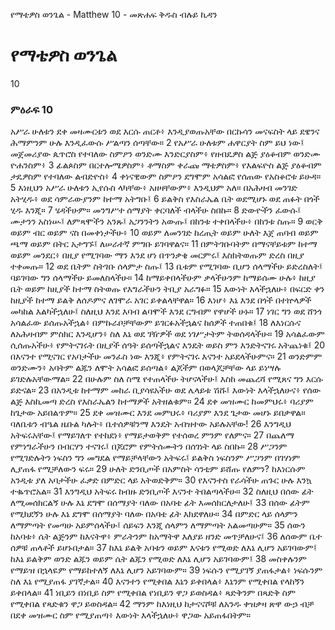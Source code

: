 ﻿
የማቴዎስ ወንጌል - Matthew 10 - መጽሐፍ ቅዱስ ብሉይ ኪዳን
# የማቴዎስ ወንጌል
10
### ምዕራፍ 10
 አሥራ ሁለቱን ደቀ መዛሙርቱን ወደ እርሱ ጠርቶ፥ እንዲያወጡአቸው በርኩሳን መናፍስት ላይ ደዌንና ሕማምንም ሁሉ እንዲፈውሱ ሥልጣን ሰጣቸው።
2  የአሥራ ሁለቱም ሐዋርያት ስም ይህ ነው፤ መጀመሪያው ጴጥሮስ የተባለው ስምዖን ወንድሙ እንድርያስም፥ የዘብዴዎስ ልጅ ያዕቆብም ወንድሙ ዮሐንስም፥
3  ፊልጶስም በርተሎሜዎስም፥ ቶማስም ቀራጩ ማቴዎስም፥ የእልፍዮስ ልጅ ያዕቆብም ታዴዎስም የተባለው ልብድዮስ፥
4  ቀነናዊውም ስምዖን ደግሞም አሳልፎ የሰጠው የአስቆሮቱ ይሁዳ።
5  እነዚህን አሥራ ሁለቱን ኢየሱስ ላካቸው፥ አዘዛቸውም፥ እንዲህም አለ። በአሕዛብ መንገድ አትሂዱ፥ ወደ ሳምራውያንም ከተማ አትግቡ፤
6  ይልቅስ የእስራኤል ቤት ወደሚሆኑ ወደ ጠፉት በጎች ሂዱ እንጂ።
7  ሄዳችሁም። መንግሥተ ሰማያት ቀርባለች ብላችሁ ስበኩ።
8  ድውዮችን ፈውሱ፤ ሙታንን አስነሡ፤ ለምጻሞችን አንጹ፤ አጋንንትን አውጡ፤ በከንቱ ተቀበላችሁ፥ በከንቱ ስጡ።
9  ወርቅ ወይም ብር ወይም ናስ በመቀነታችሁ፥
10  ወይም ለመንገድ ከረጢት ወይም ሁለት እጀ ጠባብ ወይም ጫማ ወይም በትር አታግኙ፤ ለሠራተኛ ምግቡ ይገባዋልና።
11  በምትገቡባትም በማናቸይቱም ከተማ ወይም መንደር፥ በዚያ የሚገባው ማን እንደ ሆነ በጥንቃቄ መርምሩ፤ እስክትወጡም ድረስ በዚያ ተቀመጡ።
12  ወደ ቤትም ስትገቡ ሰላምታ ስጡ፤
13  ቤቱም የሚገባው ቢሆን ሰላማችሁ ይድረስለት፤ ባይገባው ግን ሰላማችሁ ይመለስላችሁ።
14  ከማይቀበላችሁም ቃላችሁንም ከማይሰሙ ሁሉ፥ ከዚያ ቤት ወይም ከዚያች ከተማ ስትወጡ የእግራችሁን ትቢያ አራግፉ።
15  እውነት እላችኋለሁ፥ በፍርድ ቀን ከዚያች ከተማ ይልቅ ለሰዶምና ለገሞራ አገር ይቀልላቸዋል።
16  እነሆ፥ እኔ እንደ በጎች በተኵላዎች መካከል እልካችኋለሁ፤ ስለዚህ እንደ እባብ ልባሞች እንደ ርግብም የዋሆች ሁኑ።
17  ነገር ግን ወደ ሸንጎ አሳልፈው ይሰጡአችኋል፥ በምኩራቦቻቸውም ይገርፉአችኋልና ከሰዎች ተጠበቁ፤
18  ለእነርሱና ለአሕዛብም ምስክር እንዲሆን፥ ስለ እኔ ወደ ገዥዎች ወደ ነገሥታትም ትወሰዳላችሁ።
19  አሳልፈውም ሲሰጡአችሁ፥ የምትናገሩት በዚያች ሰዓት ይሰጣችኋልና እንዴት ወይስ ምን እንድትናገሩ አትጨነቁ፤
20  በእናንተ የሚናገር የአባታችሁ መንፈስ ነው እንጂ፥ የምትናገሩ እናንተ አይደላችሁምና።
21  ወንድምም ወንድሙን፥ አባትም ልጁን ለሞት አሳልፎ ይሰጣል፥ ልጆችም በወላጆቻቸው ላይ ይነሣሉ ይገድሉአቸውማል።
22  በሁሉም ስለ ስሜ የተጠላችሁ ትሆናላችሁ፤ እስከ መጨረሻ የሚጸና ግን እርሱ ይድናል።
23  በአንዲቱ ከተማም መከራ ቢያሳዩአችሁ ወደ ሌላይቱ ሽሹ፤ እውነት እላችኋለሁና፥ የሰው ልጅ እስኪመጣ ድረስ የእስራኤልን ከተማዎች አትዘልቁም።
24  ደቀ መዝሙር ከመምህሩ፥ ባሪያም ከጌታው አይበልጥም።
25  ደቀ መዝሙር እንደ መምህሩ፥ ባሪያም እንደ ጌታው መሆኑ ይበቃዋል። ባለቤቱን ብዔል ዜቡል ካሉት፥ ቤተሰዎቹንማ እንዴት አብዝተው አይሉአቸው!
26  እንግዲህ አትፍሩአቸው፤ የማይገለጥ የተከደነ፥ የማይታወቅም የተሰወረ ምንም የለምና።
27  በጨለማ የምነግራችሁን በብርሃን ተናገሩ፤ በጆሮም የምትሰሙትን በሰገነት ላይ ስበኩ።
28  ሥጋንም የሚገድሉትን ነፍስን ግን መግደል የማይቻላቸውን አትፍሩ፤ ይልቅስ ነፍስንም ሥጋንም በገሃነም ሊያጠፋ የሚቻለውን ፍሩ።
29  ሁለት ድንቢጦች በአምስት ሳንቲም ይሸጡ የለምን? ከእነርሱም አንዲቱ ያለ አባታችሁ ፈቃድ በምድር ላይ አትወድቅም።
30  የእናንተስ የራሳችሁ ጠጉር ሁሉ እንኳ ተቈጥሮአል።
31  እንግዲህ አትፍሩ ከብዙ ድንቢጦች እናንተ ትበልጣላችሁ።
32  ስለዚህ በሰው ፊት ለሚመሰክርልኝ ሁሉ እኔ ደግሞ በሰማያት ባለው በአባቴ ፊት እመሰክርለታለሁ፤
33  በሰው ፊትም የሚክደኝን ሁሉ እኔ ደግሞ በሰማያት ባለው በአባቴ ፊት እክደዋለሁ።
34  በምድር ላይ ሰላምን ለማምጣት የመጣሁ አይምሰላችሁ፤ ሰይፍን እንጂ ሰላምን ለማምጣት አልመጣሁም።
35  ሰውን ከአባቱ፥ ሴት ልጅንም ከእናትዋ፥ ምራትንም ከአማትዋ እለያይ ዘንድ መጥቻለሁና፤
36  ለሰውም ቤተ ሰዎቹ ጠላቶች ይሆኑበታል።
37  ከእኔ ይልቅ አባቱን ወይም እናቱን የሚወድ ለእኔ ሊሆን አይገባውም፤ ከእኔ ይልቅም ወንድ ልጁን ወይም ሴት ልጁን የሚወድ ለእኔ ሊሆን አይገባውም፤
38  መስቀሉንም የማይዝ በኋላዬም የማይከተለኝ ለእኔ ሊሆን አይገባውም።
39  ነፍሱን የሚያገኝ ያጠፋታል፥ ነፍሱንም ስለ እኔ የሚያጠፋ ያገኛታል።
40  እናንተን የሚቀበል እኔን ይቀበላል፥ እኔንም የሚቀበል የላከኝን ይቀበላል።
41  ነቢይን በነቢይ ስም የሚቀበል የነቢይን ዋጋ ይወስዳል፥ ጻድቅንም በጻድቅ ስም የሚቀበል የጻድቁን ዋጋ ይወስዳል።
42  ማንም ከእነዚህ ከታናናሾቹ ለአንዱ ቀዝቃዛ ጽዋ ውኃ ብቻ በደቀ መዝሙር ስም የሚያጠጣ፥ እውነት እላችኋለሁ፥ ዋጋው አይጠፋበትም። 
